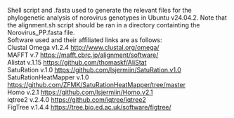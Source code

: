 Shell script and .fasta used to generate the relevant files for the phylogenetic analysis of norovirus genotypes in Ubuntu v24.04.2. Note that the alignment.sh script should be ran in a directory containting the Norovirus_PP.fasta file.  
Software used and their affiliated links are as follows:   
Clustal Omega v1.2.4 http://www.clustal.org/omega/   
MAFFT v.7 https://mafft.cbrc.jp/alignment/software/   
Alistat v.1.15 https://github.com/thomaskf/AliStat   
SatuRation v.1.0 https://github.com/lsjermiin/SatuRation.v1.0   
SatuRationHeatMapper v.1.0 https://github.com/ZFMK/SatuRationHeatMapper/tree/master   
Homo v.2.1 https://github.com/lsjermiin/Homo.v2.1   
iqtree2 v.2.4.0 https://github.com/iqtree/iqtree2   
FigTree v.1.4.4 https://tree.bio.ed.ac.uk/software/figtree/
